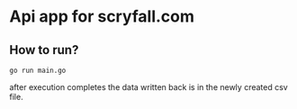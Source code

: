 # Api app for scryfall.com

## How to run?

```
go run main.go
```

after execution completes the data written back is in the newly created csv file.

